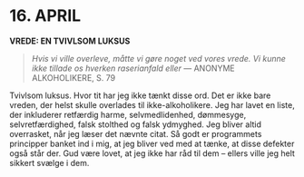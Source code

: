 # 16. APRIL

**VREDE: EN TVIVLSOM LUKSUS**

> *Hvis vi ville overleve, måtte vi gøre noget ved vores vrede. Vi kunne ikke tillade os hverken raserianfald eller*
> — ANONYME ALKOHOLIKERE, S. 79

Tvivlsom luksus. Hvor tit har jeg ikke tænkt disse ord. Det er ikke bare vreden, der helst skulle overlades til ikke-alkoholikere. Jeg har lavet en liste, der inkluderer retfærdig harme, selvmedlidenhed, dømmesyge, selvretfærdighed, falsk stolthed og falsk ydmyghed. Jeg bliver altid overrasket, når jeg læser det nævnte citat. Så godt er programmets principper banket ind i mig, at jeg bliver ved med at tænke, at disse defekter også står der. Gud være lovet, at jeg ikke har råd til dem – ellers ville jeg helt sikkert svælge i dem.
